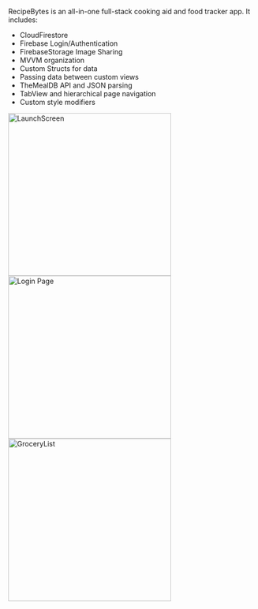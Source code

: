 RecipeBytes is an all-in-one full-stack cooking aid and food tracker app. It includes:
<ul>
  <li>CloudFirestore</li>
  <li>Firebase Login/Authentication</li>
  <li>FirebaseStorage Image Sharing</li>
  <li>MVVM organization</li>
  <li>Custom Structs for data</li>
  <li>Passing data between custom views</li>
  <li>TheMealDB API and JSON parsing</li>
  <li>TabView and hierarchical page navigation</li>
  <li>Custom style modifiers</li>
</ul>

<p><img width="330" alt="LaunchScreen" src="https://github.com/user-attachments/assets/9e22c1db-fdc6-48ba-95fb-0a32652cb99f">
<img width="330" alt="Login Page" src="https://github.com/user-attachments/assets/7c52c212-a153-46a8-ab76-810cd5f5f04e">
<img width="330" alt="GroceryList" src="https://github.com/user-attachments/assets/fdd73d0c-8e94-4969-a5e5-6d18ac28544b">
</p>
